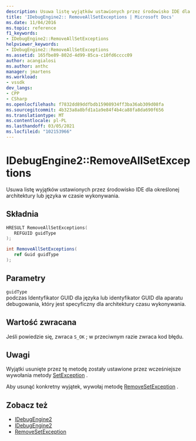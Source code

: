 ```yaml
---
description: Usuwa listę wyjątków ustawionych przez środowisko IDE dla określonej architektury lub języka w czasie wykonywania.
title: 'IDebugEngine2:: RemoveAllSetExceptions | Microsoft Docs'
ms.date: 11/04/2016
ms.topic: reference
f1_keywords:
- IDebugEngine2::RemoveAllSetExceptions
helpviewer_keywords:
- IDebugEngine2::RemoveAllSetExceptions
ms.assetid: 165fbe89-802d-4d99-85ca-c10fd6cccc09
author: acangialosi
ms.author: anthc
manager: jmartens
ms.workload:
- vssdk
dev_langs:
- CPP
- CSharp
ms.openlocfilehash: f7832dd89ddfbdb15908934ff3ba36ab309d08fa
ms.sourcegitcommit: 4b323a8a8bfd1a1a9e84f4b4ca88fa8da690f656
ms.translationtype: MT
ms.contentlocale: pl-PL
ms.lasthandoff: 03/05/2021
ms.locfileid: "102153966"
---
```

# <a name="idebugengine2removeallsetexceptions"></a>IDebugEngine2::RemoveAllSetExceptions
Usuwa listę wyjątków ustawionych przez środowisko IDE dla określonej architektury lub języka w czasie wykonywania.

## <a name="syntax"></a>Składnia

```cpp
HRESULT RemoveAllSetExceptions( 
   REFGUID guidType
);
```

```csharp
int RemoveAllSetExceptions( 
   ref Guid guidType
);
```

## <a name="parameters"></a>Parametry
`guidType`\
podczas Identyfikator GUID dla języka lub identyfikator GUID dla aparatu debugowania, który jest specyficzny dla architektury czasu wykonywania.

## <a name="return-value"></a>Wartość zwracana
 Jeśli powiedzie się, zwraca `S_OK` ; w przeciwnym razie zwraca kod błędu.

## <a name="remarks"></a>Uwagi
 Wyjątki usunięte przez tę metodę zostały ustawione przez wcześniejsze wywołania metody [SetException](../../../extensibility/debugger/reference/idebugengine2-setexception.md) .

 Aby usunąć konkretny wyjątek, wywołaj metodę [RemoveSetException](../../../extensibility/debugger/reference/idebugengine2-removesetexception.md) .

## <a name="see-also"></a>Zobacz też
- [IDebugEngine2](../../../extensibility/debugger/reference/idebugengine2.md)
- [IDebugEngine2](../../../extensibility/debugger/reference/idebugengine2.md)
- [RemoveSetException](../../../extensibility/debugger/reference/idebugengine2-removesetexception.md)

